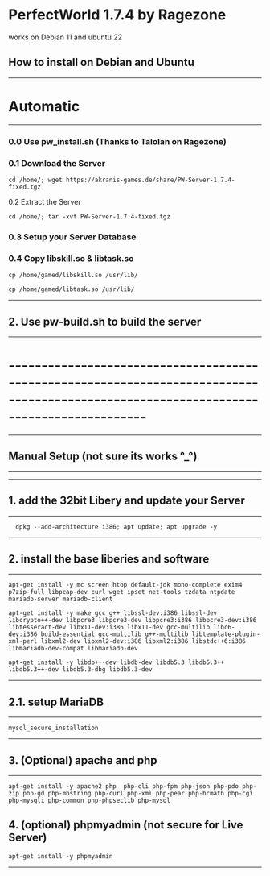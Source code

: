 # PerfectWorld  1.7.4 by Ragezone
works on Debian 11 and ubuntu 22
## How to install on  Debian and Ubuntu
---------------------------------------------------------------------------------------------------------------------------------------
# Automatic
---------------------------------------------------------------------------------------------------------------------------------------
### 0.0 Use pw_install.sh (Thanks to Talolan on Ragezone)

### 0.1 Download the Server
````
cd /home/; wget https://akranis-games.de/share/PW-Server-1.7.4-fixed.tgz
````
0.2 Extract the Server
````
cd /home/; tar -xvf PW-Server-1.7.4-fixed.tgz
````
### 0.3 Setup your Server Database
### 0.4 Copy libskill.so & libtask.so 
````
cp /home/gamed/libskill.so /usr/lib/
````
````
cp /home/gamed/libtask.so /usr/lib/
````
---------------------------------------------------------------------------------------------------------------------------------------
## 2. Use pw-build.sh to build the server
---------------------------------------------------------------------------------------------------------------------------------------

# ---------------------------------------------------------------------------------------------------------------------------------------

---------------------------------------------------------------------------------------------------------------------------------------
## Manual Setup (not sure its works °_°)
---------------------------------------------------------------------------------------------------------------------------------------

---------------------------------------------------------------------------------------------------------------------------------------
## 1. add the 32bit Libery and update your Server 
---------------------------------------------------------------------------------------------------------------------------------------
````
  dpkg --add-architecture i386; apt update; apt upgrade -y
````
---------------------------------------------------------------------------------------------------------------------------------------
## 2. install the base liberies and software
---------------------------------------------------------------------------------------------------------------------------------------
````
apt-get install -y mc screen htop default-jdk mono-complete exim4 p7zip-full libpcap-dev curl wget ipset net-tools tzdata ntpdate mariadb-server mariadb-client
````
````
apt-get install -y make gcc g++ libssl-dev:i386 libssl-dev libcrypto++-dev libpcre3 libpcre3-dev libpcre3:i386 libpcre3-dev:i386 libtesseract-dev libx11-dev:i386 libx11-dev gcc-multilib libc6-dev:i386 build-essential gcc-multilib g++-multilib libtemplate-plugin-xml-perl libxml2-dev libxml2-dev:i386 libxml2:i386 libstdc++6:i386 libmariadb-dev-compat libmariadb-dev
````
````
apt-get install -y libdb++-dev libdb-dev libdb5.3 libdb5.3++ libdb5.3++-dev libdb5.3-dbg libdb5.3-dev
````
---------------------------------------------------------------------------------------------------------------------------------------
## 2.1. setup MariaDB
---------------------------------------------------------------------------------------------------------------------------------------
````
mysql_secure_installation
````
---------------------------------------------------------------------------------------------------------------------------------------
## 3. (Optional) apache and php
---------------------------------------------------------------------------------------------------------------------------------------
````
apt-get install -y apache2 php  php-cli php-fpm php-json php-pdo php-zip php-gd php-mbstring php-curl php-xml php-pear php-bcmath php-cgi php-mysqli php-common php-phpseclib php-mysql
````
## 4. (optional) phpmyadmin (not secure for Live Server)
````
apt-get install -y phpmyadmin
````
---------------------------------------------------------------------------------------------------------------------------------------

    
